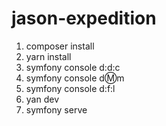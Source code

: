 # jason-expedition

1. composer install
2. yarn install
3. symfony console d:d:c
4. symfony console d:m:m
5. symfony console d:f:l
6. yan dev
7. symfony serve
